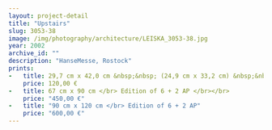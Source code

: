 ```yaml
---
layout: project-detail
title: "Upstairs"
slug: 3053-38
image: /img/photography/architecture/LEISKA_3053-38.jpg
year: 2002
archive_id: ""
description: "HanseMesse, Rostock"
prints:
-   title: 29,7 cm x 42,0 cm &nbsp;&nbsp; (24,9 cm x 33,2 cm) &nbsp;&nbsp;</br> Edition of 120 + 6 AP </br></br>
    price: 120,00 €
-   title: 67 cm x 90 cm </br> Edition of 6 + 2 AP </br></br>
    price: "450,00 €"
-   title: "90 cm x 120 cm </br> Edition of 6 + 2 AP"
    price: "600,00 €"
---
```

